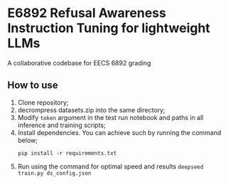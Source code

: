 # E6892 Refusal Awareness Instruction Tuning for lightweight LLMs
A collaborative codebase for EECS 6892 grading


## How to use
1. Clone repository;
2. decrompress datasets.zip into the same directory;
3. Modify `token` argument in the test run notebook and paths in all inference and training scripts;
4. Install dependencies. You can achieve such by running the command below;
    ```
    pip install -r requirements.txt
    ```
5. Run using the command for optimal speed and results
   ```deepseed train.py ds_config.json```
